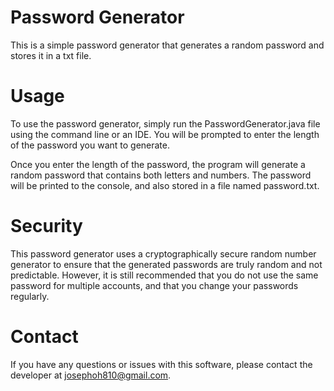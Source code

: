 # Password Generator

This is a simple password generator that generates a random password and stores it in a txt file.

# Usage

To use the password generator, simply run the PasswordGenerator.java file using the command line or an IDE. You will be prompted to enter the length of the password you want to generate.

Once you enter the length of the password, the program will generate a random password that contains both letters and numbers. The password will be printed to the console, and also stored in a file named password.txt.

# Security

This password generator uses a cryptographically secure random number generator to ensure that the generated passwords are truly random and not predictable. However, it is still recommended that you do not use the same password for multiple accounts, and that you change your passwords regularly.

# Contact

If you have any questions or issues with this software, please contact the developer at josephoh810@gmail.com.  